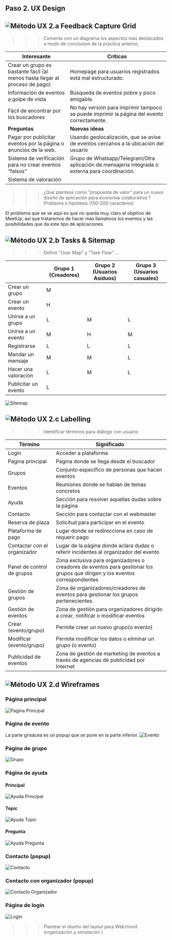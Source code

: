## Paso 2. UX Design  


![Método UX](../img/feedback-capture-grid.png) 2.a Feedback Capture Grid
----


>>> Comenta con un diagrama los aspectos más destacados a modo de conclusion de la práctica anterior,


 Interesante | Críticas     
| ------------- | -------|
| Crear un grupo es bastante fácil (al menos hasta llegar al proceso de pago)| Homepage para usuarios registrados está mal estructurado.|
|Información de eventos a golpe de vista| Búsqueda de eventos pobre y poco amigable.|
|Fácil de encontrar por los buscadores|No hay versión para imprimir tampoco se puede imprimir la página del evento correctamente.|
|  **Preguntas** | **Nuevas ideas**|
|Pagar por publicitar eventos por la página o anuncios de la web.|Usando geolocalización, que se avise de eventos cercanos a la ubicación del usuario|
|Sistema de verificación para no crear eventos “falsos”|Grupo de Whatsapp/Telegram/Otra aplicación de mensajería integrada o externa para coordinación.|
|Sistema de valoración
  
  
  
>>> ¿Que planteas como "propuesta de valor" para un nuevo diseño de aplicación para economia colaborativa ?
>>> Problema e hipótesis
>>> (150-200 caracteres)

El problema que se ve aquí es que no queda muy claro el objetivo de MeetUp, así que trataremos de hacer más llamativos los eventos y las posibilidades que da este tipo de aplicaciones.



![Método UX](../img/Sitemap.png) 2.b Tasks & Sitemap 
-----

>>> Definir "User Map" y "Task Flow" ... 

||Grupo 1 (Creadores)|Grupo 2 (Usuarios Asiduos)|Grupo 3 (Usuarios casuales)|
|-|------------------|--------------------------|---------------------------|
|Crear un grupo|M|||
|Crear un evento|H|||
|Unirse a un grupo|L|M|L|
|Unirse a un evento|M|H|M|
|Registrarse|L|L|L|
|Mandar un mensaje|M|M|L|
|Hacer una valoración|L|M|L|
|Publicitar un evento|L|||

![Sitemap](img/sitemap.jpeg)

![Método UX](../img/labelling.png) 2.c Labelling 
----


>>> Identificar términos para diálogo con usuario  

Término | Significado     
| ------------- | -------
  Login  | Acceder a plataforma
  Pagina principal| Pagina donde se llega desde el buscador
  Grupos| Conjunto específico de personas que hacen eventos
  Eventos| Reuniones donde se hablan de temas concretos
  Ayuda| Sección para resolver aquellas dudas sobre la página
  Contacto| Sección para contactar con el webmaster
  Reserva de plaza| Solicitud para participar en el evento
  Plataforma de pago| Lugar donde se redirecciona en caso de requerir pago
  Contactar con el organizador| Lugar de la página donde aclara dudas o referir incidentes al organizador del evento
  Panel de control de grupos| Zona exclusiva para organizadores o creadores de eventos para gestionar los grupos que dirigen y los eventos correspondientes
  Gestión de grupos| Zona de organizadores/creadores de eventos para gestionar los grupos pertenecientes.
  Gestión de eventos| Zona de gestión para organizadores dirigido a crear, notificar o modificar eventos
  Crear (evento/grupo)| Permite crear un nuevo grupo(o evento)
  Modificar (evento/grupo)| Permite modificar los datos o eliminar un grupo (o evento)
  Publicidad de eventos| Zona de gestión de marketing de eventos a través de agencias de publicidad por Internet


![Método UX](../img/Wireframes.png) 2.d Wireframes
-----

### Página principal
![Pagina Principal](img/PagPrincipal.png)

### Página de evento
La parte grisácea es un popup que se pone en la parte inferior.
![Evento](img/Evento.png)

### Página de grupo
![Grupo](img/Grupo.png)

### Página de ayuda
#### Principal
![Ayuda Principal](img/PagPAyuda.png)

#### Topic
![Ayuda Topic](img/PagTemaAyuda.png)

#### Pregunta
![Ayuda Pregunta](img/PagPregAyuda.png)

### Contacto (popup)
![Contacto](img/Contacto.png)

### Contacto con organizador (popup)
![Contacto Organizador](img/ContactoOrganizador.png)

### Página de login
![Login](img/Login.png)



>>> Plantear el  diseño del layout para Web/movil (organización y simulación ) 

